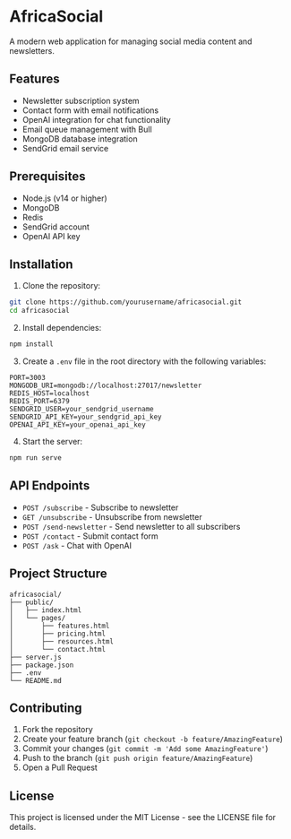 # AfricaSocial

A modern web application for managing social media content and newsletters.

## Features

- Newsletter subscription system
- Contact form with email notifications
- OpenAI integration for chat functionality
- Email queue management with Bull
- MongoDB database integration
- SendGrid email service

## Prerequisites

- Node.js (v14 or higher)
- MongoDB
- Redis
- SendGrid account
- OpenAI API key

## Installation

1. Clone the repository:
```bash
git clone https://github.com/yourusername/africasocial.git
cd africasocial
```

2. Install dependencies:
```bash
npm install
```

3. Create a `.env` file in the root directory with the following variables:
```env
PORT=3003
MONGODB_URI=mongodb://localhost:27017/newsletter
REDIS_HOST=localhost
REDIS_PORT=6379
SENDGRID_USER=your_sendgrid_username
SENDGRID_API_KEY=your_sendgrid_api_key
OPENAI_API_KEY=your_openai_api_key
```

4. Start the server:
```bash
npm run serve
```

## API Endpoints

- `POST /subscribe` - Subscribe to newsletter
- `GET /unsubscribe` - Unsubscribe from newsletter
- `POST /send-newsletter` - Send newsletter to all subscribers
- `POST /contact` - Submit contact form
- `POST /ask` - Chat with OpenAI

## Project Structure

```
africasocial/
├── public/
│   ├── index.html
│   └── pages/
│       ├── features.html
│       ├── pricing.html
│       ├── resources.html
│       └── contact.html
├── server.js
├── package.json
├── .env
└── README.md
```

## Contributing

1. Fork the repository
2. Create your feature branch (`git checkout -b feature/AmazingFeature`)
3. Commit your changes (`git commit -m 'Add some AmazingFeature'`)
4. Push to the branch (`git push origin feature/AmazingFeature`)
5. Open a Pull Request

## License

This project is licensed under the MIT License - see the LICENSE file for details.

